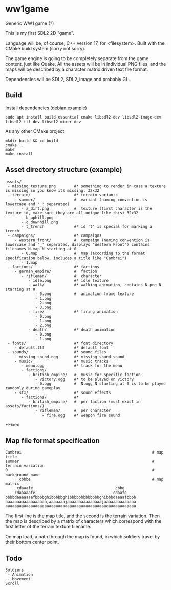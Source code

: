 # ww1game
Generic WW1 game (?)

This is my first SDL2 2D "game".

Language will be, of course, C++ version 17, for \<filesystem>. Built with the CMake build system (sorry not sorry).

The game engine is going to be completely separate from the game content, just like Quake.
All the assets will be in individual PNG files, and the maps will be described by a character matrix driven text file format.

Dependencies will be SDL2, SDL2_image and probably GL.

## Build
Install dependencies (debian example)
```
sudo apt install build-essential cmake libsdl2-dev libsdl2-image-dev libsdl2-ttf-dev libsdl2-mixer-dev
```
As any other CMake project
```
mkdir build && cd build
cmake ..
make
make install
```

## Asset directory structure (example)
```
assets/
 - missing_texture.png        #* something to render in case a texture is missing so you know its missing, 32x32
 - terrain/                   #* terrain variants
    - summer/                 #  variant (naming convention is lowercase and '_' separated)
       - a_dirt.png           #  texture (first character is the texture id, make sure they are all unique like this) 32x32
       - b_uphill.png
       - c_downhill.png
       - t_trench             #* id 't' is special for marking a trench
 - campaigns/                 #* campaigns
    - western_front/          #  campaign (naming convention is lowercase and '_' separated, displays "Western Front") contains filenames N.map N starting at 0
       - 0.map                #  map (according to the format specification below, includes a title like "Cambrei")
       - 1.map
 - factions/                  #* factions
    - german_empire/          #  faction
       - rifleman/            #  character
          - idle.png          #* idle texture
          - walk/             #* walking animation, contains N.png N starting at 0
             - 0.png          #  animation frame texture
             - 1.png
             - 2.png
             - 3.png
          - fire/             #* firing animation
             - 0.png
             - 1.png
             - 2.png
          - death/            #* death animation
             - 0.png
             - 1.png
 - fonts/                     #* font directory
    - default.ttf             #* default font
 - sounds/                    #* sound files
    - missing_sound.ogg       #* missing sound sound
    - music/                  #* music tracks
       - menu.ogg             #* track for the menu
       - factions/
          - british_empire/   #  music for specific faction
             - victory.ogg    #* to be played on victory
             - 0.ogg          #  N.ogg N starting at 0 is to be played randomly during gameplay
    - sfx/                    #* sound effects
       - factions/            #* 
          - british_empire/   #  per faction (must exist in assets/factions/)
             - rifleman/      #  per character
                - fire.ogg    #* weapon fire sound
```
*Fixed

## Map file format specification
```
Cambrei                                                         # map title
summer                                                          # terrain variation
0                                                               # background name
      cbbbe                                                     # map matrix
     cdaaafe                                    cbbe     
    cdaaaaafe                                  cdaafe    
bbbbdaaaaaaafbbbbghibbbbbghibbbbbbbbbbbbbghibbbdaaaafbbbb
aaaaaaaaaaaaaaaaaajaaaaaaajaaaaaaaaaaaaaaajaaaaaaaaaaaaaa
aaaaaaaaaaaaaaaaaaaaaaaaaaaaaaaaaaaaaaaaaaaaaaaaaaaaaaaaa
```
The first line is the map title, and the second is the terrain variation. 
Then the map is described by a matrix of characters which correspond with the first letter of the terrain texture filename.

On map load, a path through the map is found, in which soldiers travel by their bottom center point.

## Todo
```
Soldiers
 - Animation
 - Movement
Scroll
```
